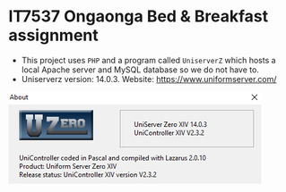 # IT7537 Ongaonga Bed & Breakfast assignment

- This project uses `PHP` and a program called `UniserverZ` which hosts a local Apache server and MySQL database so we do not have to.
- Uniserverz version: 14.0.3. Website: https://www.uniformserver.com/

![Uniserverz_version](uniserverz_version.PNG)
